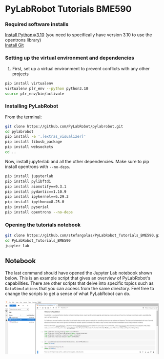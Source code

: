 # PyLabRobot Tutorials BME590

### Required software installs

[Install Python=>3.10](https://www.python.org/downloads/release/python-3110/) (you need to specifically have version 3.10 to use the opentrons library)</br>
[Install Git](https://git-scm.com/downloads)</br>


### Setting up the virtual environment and dependencies
1. First, set up a virtual environment to prevent conflicts with any other projects
```bash
pip install virtualenv
virtualenv plr_env --python python3.10
source plr_env/bin/activate
```



### Installing PyLabRobot
From the terminal:</br>
```bash
git clone https://github.com/PyLabRobot/pylabrobot.git
cd pylabrobot
pip install -e '.[extras_visualizer]'
pip install libusb_package
pip install websockets
cd ..
```

Now, install jupyterlab and all the other dependencies. Make sure to pip install opentrons with `--no-deps`.
```bash
pip install jupyterlab
pip install pylibftdi
pip install aionotify==0.3.1
pip install pydantic==1.10.9
pip install ipykernel==6.29.3
pip install ipython==8.25.0
pip install pyserial
pip install opentrons --no-deps
```

### Opening the tutorials notebook
```bash
git clone https://github.com/stefangolas/PyLabRobot_Tutorials_BME590.git
cd PyLabRobot_Tutorials_BME590
jupyter lab
```

## Notebook
 The last command should have opened the Jupyter Lab notebook shown below. This is an example script that gives an overview of PyLabRobot's capabilities.
 There are other scripts that delve into specific topics such as `DataSimulations` that you can access from the same directory. Feel free to change the scripts
 to get a sense of what PyLabRobot can do.

 ![image](Readme_Images/screenshot.png)
